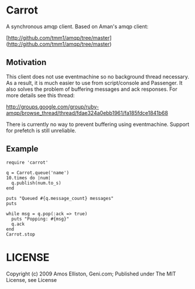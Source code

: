 # Carrot

A synchronous amqp client. Based on Aman's amqp client:

[http://github.com/tmm1/amqp/tree/master] (http://github.com/tmm1/amqp/tree/master)

## Motivation

This client does not use eventmachine so no background thread necessary. As a result, it is much easier to use from script/console and Passenger. It also solves the problem of buffering messages and ack responses. For more details see this thread:

http://groups.google.com/group/ruby-amqp/browse_thread/thread/fdae324a0ebb1961/fa185fdce1841b68

There is currently no way to prevent buffering using eventmachine. Support for prefetch is still unreliable.


## Example
    
    require 'carrot'

    q = Carrot.queue('name')
    10.times do |num|
      q.publish(num.to_s)
    end
    
    puts "Queued #{q.message_count} messages"
    puts
    
    while msg = q.pop(:ack => true)
      puts "Popping: #{msg}"
      q.ack
    end
    Carrot.stop
    
# LICENSE

Copyright (c) 2009 Amos Elliston, Geni.com; Published under The MIT License, see License
